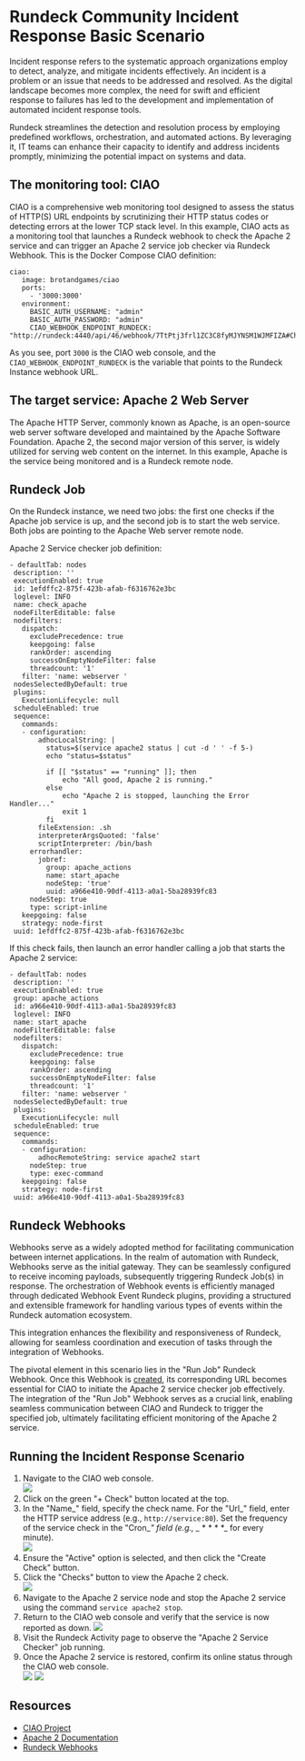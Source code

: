 # Rundeck Community Incident Response Basic Scenario
Incident response refers to the systematic approach organizations employ to detect, analyze, and mitigate incidents effectively. An incident is a problem or an issue that needs to be addressed and resolved.  As the digital landscape becomes more complex, the need for swift and efficient response to failures has led to the development and implementation of automated incident response tools.

Rundeck streamlines the detection and resolution process by employing predefined workflows, orchestration, and automated actions. By leveraging it, IT teams can enhance their capacity to identify and address incidents promptly, minimizing the potential impact on systems and data.

## The monitoring tool: CIAO
CIAO is a comprehensive web monitoring tool designed to assess the status of HTTP(S) URL endpoints by scrutinizing their HTTP status codes or detecting errors at the lower TCP stack level.  In this example, CIAO acts as a monitoring tool that launches a Rundeck webhook to check the Apache 2 service and can trigger an Apache 2 service job checker via Rundeck Webhook. This is the Docker Compose CIAO definition:

```
ciao:
   image: brotandgames/ciao
   ports:
     - '3000:3000'
   environment:
     BASIC_AUTH_USERNAME: "admin"
     BASIC_AUTH_PASSWORD: "admin"
     CIAO_WEBHOOK_ENDPOINT_RUNDECK: "http://rundeck:4440/api/46/webhook/7TtPtj3frl1ZC3C8fyMJYNSM1WJMFIZA#CheckApache2"
```

As you see, port `3000` is the CIAO web console, and the `CIAO_WEBHOOK_ENDPOINT_RUNDECK` is the variable that points to the Rundeck Instance webhook URL.

## The target service: Apache 2 Web Server
The Apache HTTP Server, commonly known as Apache, is an open-source web server software developed and maintained by the Apache Software Foundation. Apache 2, the second major version of this server, is widely utilized for serving web content on the internet.  In this example, Apache is the service being monitored and is a Rundeck remote node.

## Rundeck Job
On the Rundeck instance, we need two jobs: the first one checks if the Apache job service is up, and the second job is to start the web service. Both jobs are pointing to the Apache Web server remote node.

Apache 2 Service checker job definition:

```
- defaultTab: nodes
 description: ''
 executionEnabled: true
 id: 1efdffc2-875f-423b-afab-f6316762e3bc
 loglevel: INFO
 name: check_apache
 nodeFilterEditable: false
 nodefilters:
   dispatch:
     excludePrecedence: true
     keepgoing: false
     rankOrder: ascending
     successOnEmptyNodeFilter: false
     threadcount: '1'
   filter: 'name: webserver '
 nodesSelectedByDefault: true
 plugins:
   ExecutionLifecycle: null
 scheduleEnabled: true
 sequence:
   commands:
   - configuration:
       adhocLocalString: |
         status=$(service apache2 status | cut -d ' ' -f 5-)
         echo "status=$status"

         if [[ "$status" == "running" ]]; then
             echo "All good, Apache 2 is running."
         else
             echo "Apache 2 is stopped, launching the Error Handler..."
             exit 1
         fi
       fileExtension: .sh
       interpreterArgsQuoted: 'false'
       scriptInterpreter: /bin/bash
     errorhandler:
       jobref:
         group: apache_actions
         name: start_apache
         nodeStep: 'true'
         uuid: a966e410-90df-4113-a0a1-5ba28939fc83
     nodeStep: true
     type: script-inline
   keepgoing: false
   strategy: node-first
 uuid: 1efdffc2-875f-423b-afab-f6316762e3bc
 ```

If this check fails, then launch an error handler calling a job that starts the Apache 2 service:


```
- defaultTab: nodes
 description: ''
 executionEnabled: true
 group: apache_actions
 id: a966e410-90df-4113-a0a1-5ba28939fc83
 loglevel: INFO
 name: start_apache
 nodeFilterEditable: false
 nodefilters:
   dispatch:
     excludePrecedence: true
     keepgoing: false
     rankOrder: ascending
     successOnEmptyNodeFilter: false
     threadcount: '1'
   filter: 'name: webserver '
 nodesSelectedByDefault: true
 plugins:
   ExecutionLifecycle: null
 scheduleEnabled: true
 sequence:
   commands:
   - configuration:
       adhocRemoteString: service apache2 start
     nodeStep: true
     type: exec-command
   keepgoing: false
   strategy: node-first
 uuid: a966e410-90df-4113-a0a1-5ba28939fc83
```

## Rundeck Webhooks
Webhooks serve as a widely adopted method for facilitating communication between internet applications. In the realm of automation with Rundeck, Webhooks serve as the initial gateway. They can be seamlessly configured to receive incoming payloads, subsequently triggering Rundeck Job(s) in response. The orchestration of Webhook events is efficiently managed through dedicated Webhook Event Rundeck plugins, providing a structured and extensible framework for handling various types of events within the Rundeck automation ecosystem. 

This integration enhances the flexibility and responsiveness of Rundeck, allowing for seamless coordination and execution of tasks through the integration of Webhooks.

The pivotal element in this scenario lies in the "Run Job" Rundeck Webhook. Once this Webhook is [created](https://docs.rundeck.com/docs/manual/webhooks/run-job.html), its corresponding URL becomes essential for CIAO to initiate the Apache 2 service checker job effectively. The integration of the "Run Job" Webhook serves as a crucial link, enabling seamless communication between CIAO and Rundeck to trigger the specified job, ultimately facilitating efficient monitoring of the Apache 2 service.

## Running the Incident Response Scenario
1. Navigate to the CIAO web console.<br>
![](/assets/img/incidents1.png)
2. Click on the green "+ Check" button located at the top.
3.  In the "Name_" field, specify the check name. For the "Url_" field, enter the HTTP service address (e.g., `http://service:80`). Set the frequency of the service check in the "Cron_*" field (e.g., _* * * * *_ for every minute).<br> 
![](/assets/img/incidents2.png)
4. Ensure the "Active" option is selected, and then click the "Create Check" button.
5. Click the "Checks" button to view the Apache 2 check.<br>
![](/assets/img/incidents3.png)
6. Navigate to the Apache 2 service node and stop the Apache 2 service using the command `service apache2 stop`.
7. Return to the CIAO web console and verify that the service is now reported as down.
![](/assets/img/incidents4.png)
8. Visit the Rundeck Activity page to observe the "Apache 2 Service Checker" job running.
9. Once the Apache 2 service is restored, confirm its online status through the CIAO web console.<br>
![](/assets/img/incidents5.png)
![](/assets/img/incidents6.png)

## Resources
* [CIAO Project](https://github.com/brotandgames/ciao) 
* [Apache 2 Documentation](https://httpd.apache.org/docs/2.4/) 
* [Rundeck Webhooks](https://docs.rundeck.com/docs/manual/webhooks.html) 